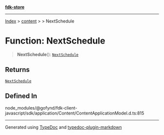 [**fdk-store**](../../../README.md)
***

[Index](../../../API.md) > [content](../../README.md) > [<internal>](../README.md) > NextSchedule

# Function: NextSchedule

> **NextSchedule**(): [`NextSchedule`](../type-aliases/type-alias.NextSchedule.md)

## Returns

[`NextSchedule`](../type-aliases/type-alias.NextSchedule.md)

## Defined In

node\_modules/@gofynd/fdk-client-javascript/sdk/application/Content/ContentApplicationModel.d.ts:815

***
Generated using [TypeDoc](https://typedoc.org/) and [typedoc-plugin-markdown](https://www.npmjs.com/package/typedoc-plugin-markdown)

